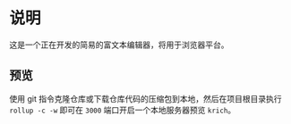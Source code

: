 # 说明

这是一个正在开发的简易的富文本编辑器，将用于浏览器平台。

## 预览

使用 git 指令克隆仓库或下载仓库代码的压缩包到本地，然后在项目根目录执行 `rollup -c -w` 即可在 `3000` 端口开启一个本地服务器预览 `krich`。